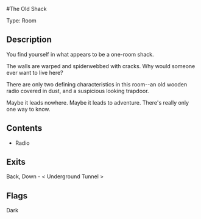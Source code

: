 #The Old Shack

Type: Room

## Description

You find yourself in what appears to be a one-room shack. 

The walls are warped and spiderwebbed with cracks. Why would someone ever want to live here?

There are only two defining characteristics in this room--an old wooden radio covered in dust, and a suspicious looking trapdoor.

Maybe it leads nowhere. Maybe it leads to adventure. There's really only one way to know.

## Contents

- Radio

## Exits

Back, Down - < Underground Tunnel >

## Flags

Dark
